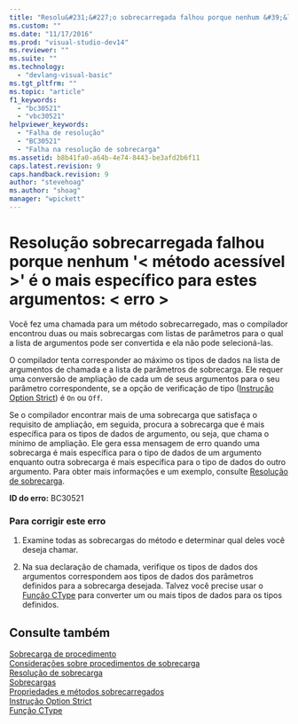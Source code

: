 ```yaml
---
title: "Resolu&#231;&#227;o sobrecarregada falhou porque nenhum &#39;&lt; m&#233;todo acess&#237;vel &gt;&#39; &#233; o mais espec&#237;fico para estes argumentos: &lt; erro &gt; | Microsoft Docs"
ms.custom: ""
ms.date: "11/17/2016"
ms.prod: "visual-studio-dev14"
ms.reviewer: ""
ms.suite: ""
ms.technology: 
  - "devlang-visual-basic"
ms.tgt_pltfrm: ""
ms.topic: "article"
f1_keywords: 
  - "bc30521"
  - "vbc30521"
helpviewer_keywords: 
  - "Falha de resolução"
  - "BC30521"
  - "Falha na resolução de sobrecarga"
ms.assetid: b8b41fa0-a64b-4e74-8443-be3afd2b6f11
caps.latest.revision: 9
caps.handback.revision: 9
author: "stevehoag"
ms.author: "shoag"
manager: "wpickett"
---
```

# Resolu&#231;&#227;o sobrecarregada falhou porque nenhum &#39;&lt; m&#233;todo acess&#237;vel &gt;&#39; &#233; o mais espec&#237;fico para estes argumentos: &lt; erro &gt;
Você fez uma chamada para um método sobrecarregado, mas o compilador encontrou duas ou mais sobrecargas com listas de parâmetros para o qual a lista de argumentos pode ser convertida e ela não pode selecioná\-las.  
  
 O compilador tenta corresponder ao máximo os tipos de dados na lista de argumentos de chamada e a lista de parâmetros de sobrecarga. Ele requer uma conversão de ampliação de cada um de seus argumentos para o seu parâmetro correspondente, se a opção de verificação de tipo \([Instrução Option Strict](../Topic/Option%20Strict%20Statement.md)\) é `On` ou `Off`.  
  
 Se o compilador encontrar mais de uma sobrecarga que satisfaça o requisito de ampliação, em seguida, procura a sobrecarga que é mais específica para os tipos de dados de argumento, ou seja, que chama o mínimo de ampliação. Ele gera essa mensagem de erro quando uma sobrecarga é mais específica para o tipo de dados de um argumento enquanto outra sobrecarga é mais específica para o tipo de dados do outro argumento. Para obter mais informações e um exemplo, consulte [Resolução de sobrecarga](../Topic/Overload%20Resolution%20\(Visual%20Basic\).md).  
  
 **ID do erro:** BC30521  
  
### Para corrigir este erro  
  
1.  Examine todas as sobrecargas do método e determinar qual deles você deseja chamar.  
  
2.  Na sua declaração de chamada, verifique os tipos de dados dos argumentos correspondem aos tipos de dados dos parâmetros definidos para a sobrecarga desejada. Talvez você precise usar o [Função CType](../Topic/CType%20Function%20\(Visual%20Basic\).md) para converter um ou mais tipos de dados para os tipos definidos.  
  
## Consulte também  
 [Sobrecarga de procedimento](../Topic/Procedure%20Overloading%20\(Visual%20Basic\).md)   
 [Considerações sobre procedimentos de sobrecarga](../Topic/Considerations%20in%20Overloading%20Procedures%20\(Visual%20Basic\).md)   
 [Resolução de sobrecarga](../Topic/Overload%20Resolution%20\(Visual%20Basic\).md)   
 [Sobrecargas](../Topic/Overloads%20\(Visual%20Basic\).md)   
 [Propriedades e métodos sobrecarregados](../Topic/Overloaded%20Properties%20and%20Methods%20\(Visual%20Basic\).md)   
 [Instrução Option Strict](../Topic/Option%20Strict%20Statement.md)   
 [Função CType](../Topic/CType%20Function%20\(Visual%20Basic\).md)